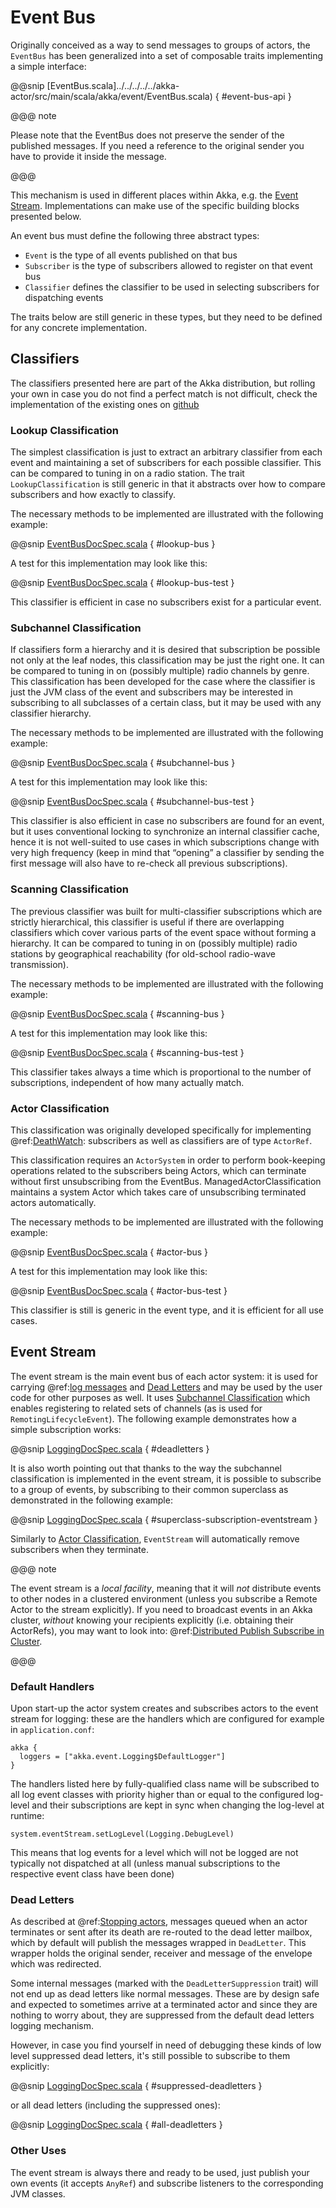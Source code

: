 <a id="event-bus-scala"></a>
# Event Bus

Originally conceived as a way to send messages to groups of actors, the
`EventBus` has been generalized into a set of composable traits
implementing a simple interface:

@@snip [EventBus.scala]../../../../../akka-actor/src/main/scala/akka/event/EventBus.scala) { #event-bus-api }

@@@ note

Please note that the EventBus does not preserve the sender of the
published messages. If you need a reference to the original sender
you have to provide it inside the message.

@@@

This mechanism is used in different places within Akka, e.g. the [Event Stream](#event-stream).
Implementations can make use of the specific building blocks presented below.

An event bus must define the following three abstract types:

 * `Event` is the type of all events published on that bus
 * `Subscriber` is the type of subscribers allowed to register on that
event bus
 * `Classifier` defines the classifier to be used in selecting
subscribers for dispatching events

The traits below are still generic in these types, but they need to be defined
for any concrete implementation.

## Classifiers

The classifiers presented here are part of the Akka distribution, but rolling
your own in case you do not find a perfect match is not difficult, check the
implementation of the existing ones on [github](@github@/akka-actor/src/main/scala/akka/event/EventBus.scala) 

### Lookup Classification

The simplest classification is just to extract an arbitrary classifier from
each event and maintaining a set of subscribers for each possible classifier.
This can be compared to tuning in on a radio station. The trait
`LookupClassification` is still generic in that it abstracts over how to
compare subscribers and how exactly to classify.

The necessary methods to be implemented are illustrated with the following example:

@@snip [EventBusDocSpec.scala](code/docs/event/EventBusDocSpec.scala) { #lookup-bus }

A test for this implementation may look like this:

@@snip [EventBusDocSpec.scala](code/docs/event/EventBusDocSpec.scala) { #lookup-bus-test }

This classifier is efficient in case no subscribers exist for a particular event.

### Subchannel Classification

If classifiers form a hierarchy and it is desired that subscription be possible
not only at the leaf nodes, this classification may be just the right one. It
can be compared to tuning in on (possibly multiple) radio channels by genre.
This classification has been developed for the case where the classifier is
just the JVM class of the event and subscribers may be interested in
subscribing to all subclasses of a certain class, but it may be used with any
classifier hierarchy.

The necessary methods to be implemented are illustrated with the following example:

@@snip [EventBusDocSpec.scala](code/docs/event/EventBusDocSpec.scala) { #subchannel-bus }

A test for this implementation may look like this:

@@snip [EventBusDocSpec.scala](code/docs/event/EventBusDocSpec.scala) { #subchannel-bus-test }

This classifier is also efficient in case no subscribers are found for an
event, but it uses conventional locking to synchronize an internal classifier
cache, hence it is not well-suited to use cases in which subscriptions change
with very high frequency (keep in mind that “opening” a classifier by sending
the first message will also have to re-check all previous subscriptions).

### Scanning Classification

The previous classifier was built for multi-classifier subscriptions which are
strictly hierarchical, this classifier is useful if there are overlapping
classifiers which cover various parts of the event space without forming a
hierarchy. It can be compared to tuning in on (possibly multiple) radio
stations by geographical reachability (for old-school radio-wave transmission).

The necessary methods to be implemented are illustrated with the following example:

@@snip [EventBusDocSpec.scala](code/docs/event/EventBusDocSpec.scala) { #scanning-bus }

A test for this implementation may look like this:

@@snip [EventBusDocSpec.scala](code/docs/event/EventBusDocSpec.scala) { #scanning-bus-test }

This classifier takes always a time which is proportional to the number of
subscriptions, independent of how many actually match.

<a id="actor-classification-scala"></a>
### Actor Classification

This classification was originally developed specifically for implementing
@ref:[DeathWatch](actors.md#deathwatch-scala): subscribers as well as classifiers are of
type `ActorRef`.

This classification requires an `ActorSystem` in order to perform book-keeping
operations related to the subscribers being Actors, which can terminate without first
unsubscribing from the EventBus. ManagedActorClassification maintains a system Actor which
takes care of unsubscribing terminated actors automatically.

The necessary methods to be implemented are illustrated with the following example:

@@snip [EventBusDocSpec.scala](code/docs/event/EventBusDocSpec.scala) { #actor-bus }

A test for this implementation may look like this:

@@snip [EventBusDocSpec.scala](code/docs/event/EventBusDocSpec.scala) { #actor-bus-test }

This classifier is still is generic in the event type, and it is efficient for
all use cases.

<a id="event-stream-scala"></a>
## Event Stream

The event stream is the main event bus of each actor system: it is used for
carrying @ref:[log messages](logging.md) and [Dead Letters](#dead-letters) and may be
used by the user code for other purposes as well. It uses [Subchannel
Classification](#subchannel-classification) which enables registering to related sets of channels (as is
used for `RemotingLifecycleEvent`). The following example demonstrates
how a simple subscription works:

@@snip [LoggingDocSpec.scala](code/docs/event/LoggingDocSpec.scala) { #deadletters }

It is also worth pointing out that thanks to the way the subchannel classification
is implemented in the event stream, it is possible to subscribe to a group of events, by
subscribing to their common superclass as demonstrated in the following example:

@@snip [LoggingDocSpec.scala](code/docs/event/LoggingDocSpec.scala) { #superclass-subscription-eventstream }

Similarly to [Actor Classification](#actor-classification), `EventStream` will automatically remove subscribers when they terminate.

@@@ note

The event stream is a *local facility*, meaning that it will *not* distribute events to other nodes in a clustered environment (unless you subscribe a Remote Actor to the stream explicitly).
If you need to broadcast events in an Akka cluster, *without* knowing your recipients explicitly (i.e. obtaining their ActorRefs), you may want to look into: @ref:[Distributed Publish Subscribe in Cluster](distributed-pub-sub.md).

@@@

### Default Handlers

Upon start-up the actor system creates and subscribes actors to the event
stream for logging: these are the handlers which are configured for example in
`application.conf`:

```text
akka {
  loggers = ["akka.event.Logging$DefaultLogger"]
}
```

The handlers listed here by fully-qualified class name will be subscribed to
all log event classes with priority higher than or equal to the configured
log-level and their subscriptions are kept in sync when changing the log-level
at runtime:

```
system.eventStream.setLogLevel(Logging.DebugLevel)
```

This means that log events for a level which will not be logged are not
typically not dispatched at all (unless manual subscriptions to the respective
event class have been done)

### Dead Letters

As described at @ref:[Stopping actors](actors.md#stopping-actors-scala), messages queued when an actor
terminates or sent after its death are re-routed to the dead letter mailbox,
which by default will publish the messages wrapped in `DeadLetter`. This
wrapper holds the original sender, receiver and message of the envelope which
was redirected.

Some internal messages (marked with the `DeadLetterSuppression` trait) will not end up as
dead letters like normal messages. These are by design safe and expected to sometimes arrive at a terminated actor
and since they are nothing to worry about, they are suppressed from the default dead letters logging mechanism.

However, in case you find yourself in need of debugging these kinds of low level suppressed dead letters,
it's still possible to subscribe to them explicitly:

@@snip [LoggingDocSpec.scala](code/docs/event/LoggingDocSpec.scala) { #suppressed-deadletters }

or all dead letters (including the suppressed ones):

@@snip [LoggingDocSpec.scala](code/docs/event/LoggingDocSpec.scala) { #all-deadletters }

### Other Uses

The event stream is always there and ready to be used, just publish your own
events (it accepts `AnyRef`) and subscribe listeners to the corresponding JVM
classes.